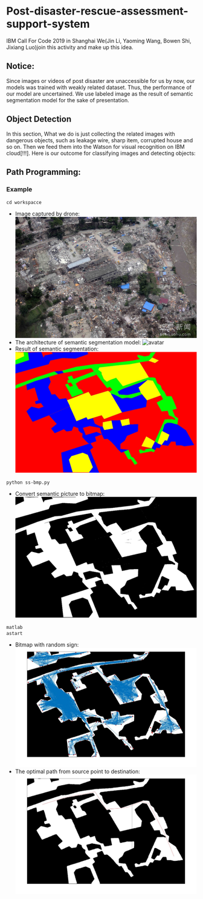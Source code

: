 # Post-disaster-rescue-assessment-support-system
IBM Call For Code 2019 in Shanghai
We(Jin Li, Yaoming Wang, Bowen Shi, Jixiang Luo)join this activity and make up this idea.

## Notice:
Since images or videos of post disaster are unaccessible for us by now, our models was trained with weakly related dataset. Thus, the performance of our model are uncertained. We use labeled image as the result of semantic segmentation model for the sake of presentation.

## Object Detection
In this section, What we do is just collecting the related images with dangerous objects, such as leakage wire, sharp item, corrupted house and so on. Then we feed them into the Watson for visual recognition on IBM cloud[!!!]. Here is our outcome for classifying images and detecting objects:

## Path Programming:
### Example
```
cd workspacce
```
* Image captured by drone:
![avatar](./PRM/road.jpg)
* The architecture of semantic segmentation model:
![avatar](./PRM/architecture.jpg)
* Result of semantic segmentation:
![avatar](./PRM/ss.jpeg)
```
python ss-bmp.py
```
* Convert semantic picture to bitmap:
![avatar](./PRM/ss.bmp)

```
matlab
astart
```
* Bitmap with random sign:
![avatar](./PRM/allpath.jpg)
* The optimal path from source point to destination:
![avatar](./PRM/path.jpg)


